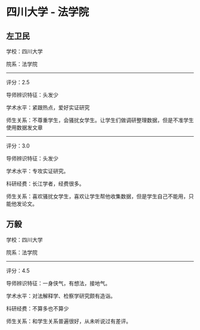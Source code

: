 # 四川大学 - 法学院

## 左卫民

学校：四川大学

院系：法学院

* * *

评分：2.5

导师辨识特征：头发少

学术水平：紧跟热点，爱好实证研究

师生关系：不尊重学生，会骚扰女学生。让学生们做调研整理数据，但是不准学生使用数据发文章

* * *

评分：3.0

导师辨识特征：头发少

学术水平：专攻实证研究。

科研经费：长江学者，经费很多。

师生关系：喜欢骚扰女学生，喜欢让学生帮他收集数据，但是学生自己不能用，只能他发论文。

## 万毅

学校：四川大学

院系：法学院

* * *

评分：4.5

导师辨识特征：一身侠气，有想法，接地气。

学术水平：对法解释学、检察学研究颇有造诣。

科研经费：不算多也不算少

师生关系：和学生关系普遍很好，从未听说过有差评。